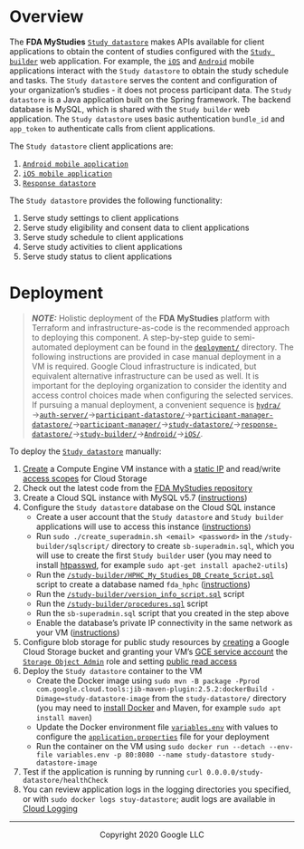 <!--
 Copyright 2020 Google LLC
 Use of this source code is governed by an MIT-style
 license that can be found in the LICENSE file or at
 https://opensource.org/licenses/MIT.
-->

# Overview
The **FDA MyStudies** [`Study datastore`](/study-datastore/) makes APIs available for client applications to obtain the content of studies configured with the [`Study builder`](/study-builder/) web application. For example, the [`iOS`](/iOS/) and [`Android`](/Android/) mobile applications interact with the `Study datastore` to obtain the study schedule and tasks. The `Study datastore` serves the content and configuration of your organization’s studies - it does not process participant data. The `Study datastore` is a Java application built on the Spring framework. The backend database is MySQL, which is shared with the `Study builder` web application. The `Study datastore` uses basic authentication `bundle_id` and `app_token` to authenticate calls from client applications.
 
The `Study datastore` client applications are:
1. [`Android mobile application`](/Android/)
1. [`iOS mobile application`](/iOS/)
1. [`Response datastore`](/response-datastore/)
 
The `Study datastore` provides the following functionality:
1. Serve study settings to client applications
1. Serve study eligibility and consent data to client applications
1. Serve study schedule to client applications
1. Serve study activities to client applications
1. Serve study status to client applications
 
# Deployment
> **_NOTE:_** Holistic deployment of the **FDA MyStudies** platform with Terraform and infrastructure-as-code is the recommended approach to deploying this component. A step-by-step guide to semi-automated deployment can be found in the [`deployment/`](/deployment) directory. The following instructions are provided in case manual deployment in a VM is required. Google Cloud infrastructure is indicated, but equivalent alternative infrastructure can be used as well. It is important for the deploying organization to consider the identity and access control choices made when configuring the selected services. If pursuing a manual deployment, a convenient sequence is [`hydra/`](/hydra)&rarr;[`auth-server/`](/auth-server/)&rarr;[`participant-datastore/`](/participant-datastore/)&rarr;[`participant-manager-datastore/`](/participant-manager-datastore/)&rarr;[`participant-manager/`](/participant-manager/)&rarr;[`study-datastore/`](/study-datastore/)&rarr;[`response-datastore/`](/response-datastore/)&rarr;[`study-builder/`](/study-builder/)&rarr;[`Android/`](/Android/)&rarr;[`iOS/`](/iOS/).
 
To deploy the [`Study datastore`](/study-datastore/) manually:
1. [Create](https://cloud.google.com/compute/docs/instances/create-start-instance) a Compute Engine VM instance with a [static IP](https://cloud.google.com/compute/docs/ip-addresses/reserve-static-internal-ip-address) and read/write [access scopes](https://cloud.google.com/compute/docs/access/service-accounts#accesscopesiam) for Cloud Storage
1. Check out the latest code from the [FDA MyStudies repository](https://github.com/GoogleCloudPlatform/fda-mystudies/)
1. Create a Cloud SQL instance with MySQL v5.7 ([instructions](https://cloud.google.com/sql/docs/mysql/create-instance))
1. Configure the `Study datastore` database on the Cloud SQL instance
    -    Create a user account that the `Study datastore` and `Study builder` applications will use to access this instance ([instructions](https://cloud.google.com/sql/docs/mysql/create-manage-users))
    -   Run `sudo ./create_superadmin.sh <email> <password>` in the `/study-builder/sqlscript/` directory to create `sb-superadmin.sql`, which you will use to create the first `Study builder` user
(you may need to install [htpasswd](https://httpd.apache.org/docs/2.4/programs/htpasswd.html), for example `sudo apt-get install apache2-utils`)
    -    Run the [`/study-builder/HPHC_My_Studies_DB_Create_Script.sql`](/study-builder/sqlscript/HPHC_My_Studies_DB_Create_Script.sql) script to create a database named `fda_hphc` ([instructions](https://cloud.google.com/sql/docs/mysql/import-export/importing#importing_a_sql_dump_file)) 
    -    Run the [`/study-builder/version_info_script.sql`](/study-builder/sqlscript/version_info_script.sql) script
    -    Run the [`/study-builder/procedures.sql`](/study-builder/sqlscript/procedures.sql) script
    -    Run the `sb-superadmin.sql` script that you created in the step above
    -   Enable the database’s private IP connectivity in the same network as your VM ([instructions](https://cloud.google.com/sql/docs/mysql/configure-private-ip))
1. Configure blob storage for public study resources by [creating](https://cloud.google.com/storage/docs/creating-buckets) a Google Cloud Storage bucket and granting your VM’s [GCE service account](https://cloud.google.com/compute/docs/access/service-accounts#default_service_account) the [`Storage Object Admin`](https://cloud.google.com/storage/docs/access-control/iam-roles) role and setting [public read access](https://cloud.google.com/storage/docs/access-control/making-data-public#buckets)
1. Deploy the `Study datastore` container to the VM
    -    Create the Docker image using `sudo mvn -B package -Pprod com.google.cloud.tools:jib-maven-plugin:2.5.2:dockerBuild -Dimage=study-datastore-image` from the `study-datastore/` directory (you may need to [install Docker](https://docs.docker.com/engine/install/debian/) and Maven, for example `sudo apt install maven`)
    -    Update the Docker environment file [`variables.env`](variables.env) with values to configure the [`application.properties`](src/main/resources/application.properties) file for your deployment
    -    Run the container on the VM using `sudo docker run --detach --env-file variables.env -p 80:8080 --name study-datastore study-datastore-image`
1. Test if the application is running by running `curl 0.0.0.0/study-datastore/healthCheck`
1. You can review application logs in the logging directories you specified, or with `sudo docker logs stuy-datastore`; audit logs are available in [Cloud Logging](https://cloud.google.com/logging)

***
<p align="center">Copyright 2020 Google LLC</p>
